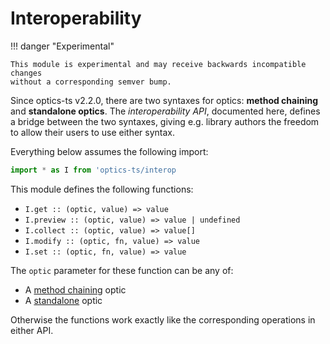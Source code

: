# Interoperability

!!! danger "Experimental"

    This module is experimental and may receive backwards incompatible changes
    without a corresponding semver bump.

Since optics-ts v2.2.0, there are two syntaxes for optics: **method chaining**
and **standalone optics**. The _interoperability API_, documented here, defines
a bridge between the two syntaxes, giving e.g. library authors the freedom to
allow their users to use either syntax.

Everything below assumes the following import:

```typescript
import * as I from 'optics-ts/interop
```

This module defines the following functions:

- `I.get :: (optic, value) => value`
- `I.preview :: (optic, value) => value | undefined`
- `I.collect :: (optic, value) => value[]`
- `I.modify :: (optic, fn, value) => value`
- `I.set :: (optic, fn, value) => value`

The `optic` parameter for these function can be any of:

- A [method chaining](reference-mc.md) optic
- A [standalone](reference-standalone.md) optic

Otherwise the functions work exactly like the corresponding operations in either
API.
